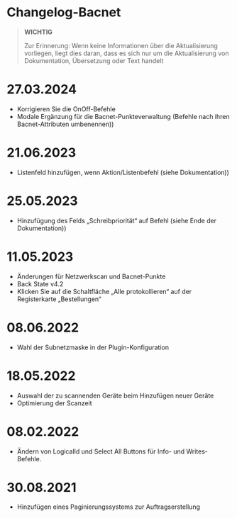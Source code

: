 # Changelog-Bacnet


>**WICHTIG**
>
>Zur Erinnerung: Wenn keine Informationen über die Aktualisierung vorliegen, liegt dies daran, dass es sich nur um die Aktualisierung von Dokumentation, Übersetzung oder Text handelt


# 27.03.2024

- Korrigieren Sie die OnOff-Befehle
- Modale Ergänzung für die Bacnet-Punkteverwaltung (Befehle nach ihren Bacnet-Attributen umbenennen))


# 21.06.2023

- Listenfeld hinzufügen, wenn Aktion/Listenbefehl (siehe Dokumentation))

# 25.05.2023

- Hinzufügung des Felds „Schreibpriorität“ auf Befehl (siehe Ende der Dokumentation))


# 11.05.2023

- Änderungen für Netzwerkscan und Bacnet-Punkte
- Back State v4.2
- Klicken Sie auf die Schaltfläche „Alle protokollieren“ auf der Registerkarte „Bestellungen“

# 08.06.2022

- Wahl der Subnetzmaske in der Plugin-Konfiguration

# 18.05.2022

- Auswahl der zu scannenden Geräte beim Hinzufügen neuer Geräte
- Optimierung der Scanzeit

# 08.02.2022

- Ändern von LogicalId und Select All Buttons für Info- und Writes-Befehle.

# 30.08.2021

- Hinzufügen eines Paginierungssystems zur Auftragserstellung

